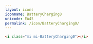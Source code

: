 ```yaml
---
layout: icons
iconname: BatteryCharging0
unicode: EA45
permalink: /icon/BatteryCharging0/
---
```


``` html
<i class="mi mi-BatteryCharging0"></i>
```
